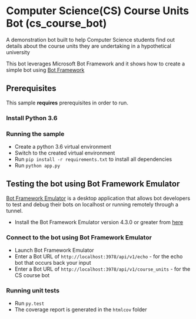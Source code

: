 # Computer Science(CS) Course Units Bot (cs_course_bot)
A demonstration bot built to help Computer Science students find out details about the course units they are undertaking in
a hypothetical university

This bot leverages  Microsoft Bot Framework and it shows how to create a simple bot using [Bot Framework](https://dev.botframework.com)

## Prerequisites

This sample **requires** prerequisites in order to run.

### Install Python 3.6

### Running the sample
- Create a python 3.6 virtual environment
- Switch to the created virtual environment
- Run `pip install -r requirements.txt` to install all dependencies
- Run `python app.py`


## Testing the bot using Bot Framework Emulator

[Bot Framework Emulator](https://github.com/microsoft/botframework-emulator) is a desktop application that allows bot developers to test and debug their bots on localhost or running remotely through a tunnel.

- Install the Bot Framework Emulator version 4.3.0 or greater from [here](https://github.com/Microsoft/BotFramework-Emulator/releases)

### Connect to the bot using Bot Framework Emulator

- Launch Bot Framework Emulator
- Enter a Bot URL of `http://localhost:3978/api/v1/echo` - for the echo bot that occurs back your input
- Enter a Bot URL of `http://localhost:3978/api/v1/course_units` - for the CS course bot

### Running unit tests
- Run `py.test`
- The coverage report is generated in the `htmlcov` folder 

